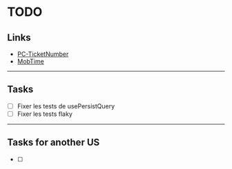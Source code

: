 # TODO

## Links

- [PC-TicketNumber](https://passculture.atlassian.net/browse/PC-TicketNumber)
- [MobTime](https://mobtime.hadrienmp.fr/mob/pass-culture)

---

## Tasks

- [ ] Fixer les tests de usePersistQuery
- [ ] Fixer les tests flaky

---

## Tasks for another US

- [ ]
